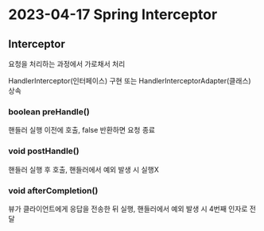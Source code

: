 # 2023-04-17 Spring Interceptor

## Interceptor

요청을 처리하는 과정에서 가로채서 처리

HandlerInterceptor(인터페이스) 구현 또는 HandlerInterceptorAdapter(클래스) 상속

### boolean preHandle()

핸들러 실행 이전에 호출, false 반환하면 요청 종료

### void postHandle()

핸들러 실행 후 호출, 핸들러에서 예외 발생 시 실행X

### void afterCompletion()

뷰가 클라이언트에게 응답을 전송한 뒤 실행, 핸들러에서 예외 발생 시 4번째 인자로 전달